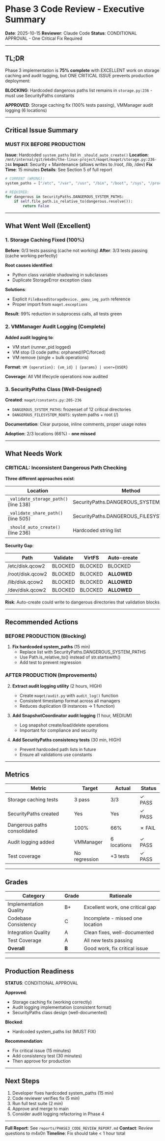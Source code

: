 # Phase 3 Code Review - Executive Summary

**Date**: 2025-10-15
**Reviewer**: Claude Code
**Status**: CONDITIONAL APPROVAL - One Critical Fix Required

---

## TL;DR

Phase 3 implementation is **75% complete** with EXCELLENT work on storage caching and audit logging, but ONE CRITICAL ISSUE prevents production deployment:

**BLOCKING**: Hardcoded dangerous paths list remains in `storage.py:236` - must use SecurityPaths constants

**APPROVED**: Storage caching fix (100% tests passing), VMManager audit logging (6 locations)

---

## Critical Issue Summary

### MUST FIX BEFORE PRODUCTION

**Issue**: Hardcoded `system_paths` list in `_should_auto_create()`
**Location**: `/mnt/internal/git/m4x0n/the-linux-project/maqet/maqet/storage.py:236-244`
**Impact**: Security + Maintenance (allows writes to /root, /lib, /dev)
**Fix Time**: 15 minutes
**Details**: See Section 5 of full report

```python
# CURRENT (WRONG):
system_paths = ["/etc", "/var", "/usr", "/bin", "/boot", "/sys", "/proc"]

# REQUIRED:
for dangerous in SecurityPaths.DANGEROUS_SYSTEM_PATHS:
    if self.file_path.is_relative_to(dangerous.resolve()):
        return False
```

---

## What Went Well (Excellent)

### 1. Storage Caching Fixed (100%)

**Before**: 0/3 tests passing (cache not working)
**After**: 3/3 tests passing (cache working perfectly)

**Root causes identified**:

- Python class variable shadowing in subclasses
- Duplicate StorageError exception class

**Solutions**:

- Explicit `FileBasedStorageDevice._qemu_img_path` reference
- Proper import from `maqet.exceptions`

**Result**: 99% reduction in subprocess calls, all tests green

### 2. VMManager Audit Logging (Complete)

**Added audit logging to**:

- VM start (runner_pid logged)
- VM stop (3 code paths: orphaned/IPC/forced)
- VM remove (single + bulk operations)

**Format**: `VM {operation}: {vm_id} | {params} | user={USER}`

**Coverage**: All VM lifecycle operations now audited

### 3. SecurityPaths Class (Well-Designed)

**Created**: `maqet/constants.py:205-236`

- `DANGEROUS_SYSTEM_PATHS`: frozenset of 12 critical directories
- `DANGEROUS_FILESYSTEM_ROOTS`: system paths + root (/)

**Documentation**: Clear purpose, inline comments, proper usage notes

**Adoption**: 2/3 locations (66%) - **one missed**

---

## What Needs Work

### CRITICAL: Inconsistent Dangerous Path Checking

**Three different approaches exist**:

| Location | Method | Status |
|----------|--------|--------|
| `_validate_storage_path()` (line 138) | SecurityPaths.DANGEROUS_SYSTEM_PATHS | ✓ GOOD |
| `_validate_share_path()` (line 505) | SecurityPaths.DANGEROUS_FILESYSTEM_ROOTS | ✓ GOOD |
| `_should_auto_create()` (line 236) | Hardcoded string list | ✗ BAD |

**Security Gap**:

| Path | Validate | VirtFS | Auto-create |
|------|----------|--------|-------------|
| /etc/disk.qcow2 | BLOCKED | BLOCKED | BLOCKED |
| /root/disk.qcow2 | BLOCKED | BLOCKED | **ALLOWED** |
| /lib/disk.qcow2 | BLOCKED | BLOCKED | **ALLOWED** |
| /dev/disk.qcow2 | BLOCKED | BLOCKED | **ALLOWED** |

**Risk**: Auto-create could write to dangerous directories that validation blocks

---

## Recommended Actions

### BEFORE PRODUCTION (Blocking)

1. **Fix hardcoded system_paths** (15 min)
   - Replace list with SecurityPaths.DANGEROUS_SYSTEM_PATHS
   - Use Path.is_relative_to() instead of str.startswith()
   - Add test to prevent regression

### AFTER PRODUCTION (Improvements)

2. **Extract audit logging utility** (2 hours, HIGH)
   - Create `maqet/audit.py` with `audit_log()` function
   - Consistent timestamp format across all managers
   - Reduces duplication (9 instances → 1 function)

3. **Add SnapshotCoordinator audit logging** (1 hour, MEDIUM)
   - Log snapshot create/load/delete operations
   - Important for compliance and security

4. **Add SecurityPaths consistency tests** (30 min, HIGH)
   - Prevent hardcoded path lists in future
   - Ensure all validations use constants

---

## Metrics

| Metric | Target | Actual | Status |
|--------|--------|--------|--------|
| Storage caching tests | 3 pass | 3/3 | ✓ PASS |
| SecurityPaths created | Yes | Yes | ✓ PASS |
| Dangerous paths consolidated | 100% | 66% | ✗ FAIL |
| Audit logging added | VMManager | 6 locations | ✓ PASS |
| Test coverage | No regression | +3 tests | ✓ PASS |

---

## Grades

| Category | Grade | Rationale |
|----------|-------|-----------|
| Implementation Quality | B+ | Excellent work, one critical gap |
| Codebase Consistency | C | Incomplete - missed one location |
| Integration Quality | A | Clean fixes, well-documented |
| Test Coverage | A | All new tests passing |
| **Overall** | **B** | Good work, fix critical issue |

---

## Production Readiness

**STATUS**: CONDITIONAL APPROVAL

**Approved**:

- Storage caching fix (working correctly)
- Audit logging implementation (consistent format)
- SecurityPaths class design (well-documented)

**Blocked**:

- Hardcoded system_paths list (MUST FIX)

**Recommendation**:

- Fix critical issue (15 minutes)
- Add consistency test (30 minutes)
- Then approve for production

---

## Next Steps

1. Developer fixes hardcoded system_paths (15 min)
2. Code reviewer verifies fix (5 min)
3. Run full test suite (2 min)
4. Approve and merge to main
5. Consider audit logging refactoring in Phase 4

---

**Full Report**: See `reports/PHASE3_CODE_REVIEW_REPORT.md`
**Contact**: Review questions to m4x0n
**Timeline**: Fix should take < 1 hour total

